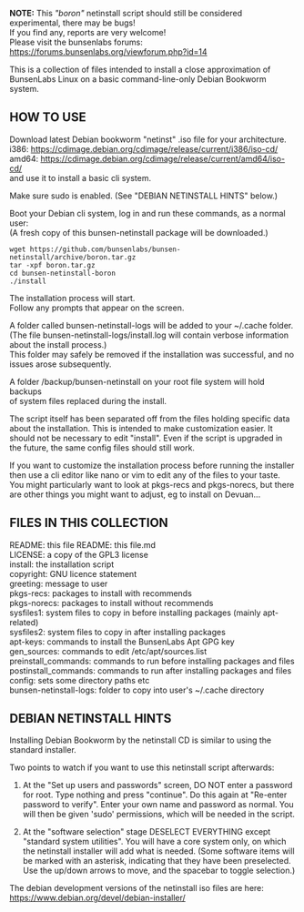 **NOTE:**  This *"boron"* netinstall script should still be considered  
experimental, there may be bugs!  
If you find any, reports are very welcome!  
Please visit the bunsenlabs forums: https://forums.bunsenlabs.org/viewforum.php?id=14  

This is a collection of files intended to install a close approximation of   
BunsenLabs Linux on a basic command-line-only Debian Bookworm system.  

HOW TO USE  
----------

Download latest Debian bookworm "netinst" .iso file for your architecture.  
i386: https://cdimage.debian.org/cdimage/release/current/i386/iso-cd/  
amd64: https://cdimage.debian.org/cdimage/release/current/amd64/iso-cd/  
and use it to install a basic cli system.  

Make sure sudo is enabled. (See "DEBIAN NETINSTALL HINTS" below.)  

Boot your Debian cli system, log in and run these commands, as a normal user:  
(A fresh copy of this bunsen-netinstall package will be downloaded.)  

    wget https://github.com/bunsenlabs/bunsen-netinstall/archive/boron.tar.gz  
    tar -xpf boron.tar.gz  
    cd bunsen-netinstall-boron  
    ./install  

The installation process will start.  
Follow any prompts that appear on the screen.  

A folder called bunsen-netinstall-logs will be added to your ~/.cache folder.  
(The file bunsen-netinstall-logs/install.log will contain verbose information   
about the install process.)  
This folder may safely be removed if the installation was successful, and no  
issues arose subsequently.  
  
A folder /backup/bunsen-netinstall on your root file system will hold backups  
of system files replaced during the install.  

The script itself has been separated off from the files holding specific data  
about the installation. This is intended to make customization easier. It 
should not be necessary to edit "install". Even if the script is upgraded in
the future, the same config files should still work.  

If you want to customize the installation process before running the installer  
then use a cli editor like nano or vim to edit any of the files to your taste.  
You might particularly want to look at pkgs-recs and pkgs-norecs, but there  
are other things you might want to adjust, eg to install on Devuan...  

FILES IN THIS COLLECTION  
------------------------

README: this file
README: this file.md  
LICENSE: a copy of the GPL3 license  
install: the installation script  
copyright: GNU licence statement  
greeting: message to user  
pkgs-recs: packages to install with recommends  
pkgs-norecs: packages to install without recommends  
sysfiles1: system files to copy in before installing packages (mainly apt-related)  
sysfiles2: system files to copy in after installing packages  
apt-keys: commands to install the BunsenLabs Apt GPG key  
gen_sources: commands to edit /etc/apt/sources.list  
preinstall_commands: commands to run before installing packages and files  
postinstall_commands: commands to run after installing packages and files  
config: sets some directory paths etc  
bunsen-netinstall-logs: folder to copy into user's ~/.cache directory  

DEBIAN NETINSTALL HINTS  
-----------------------

Installing Debian Bookworm by the netinstall CD is similar to using the 
standard installer.

Two points to watch if you want to use this netinstall script afterwards:

1) At the "Set up users and passwords" screen, DO NOT enter a password for root.
Type nothing and press "continue".
Do this again at "Re-enter password to verify".
Enter your own name and password as normal.
You will then be given 'sudo' permissions, which will be needed in the script.

2) At the "software selection" stage DESELECT EVERYTHING except "standard 
system utilities".
You will have a core system only, on which the netinstall installer will add 
what is needed.
(Some software items will be marked with an asterisk, indicating that they have
been preselected. Use the up/down arrows to move, and the spacebar to toggle 
selection.)

The debian development versions of the netinstall iso files are here:
https://www.debian.org/devel/debian-installer/
